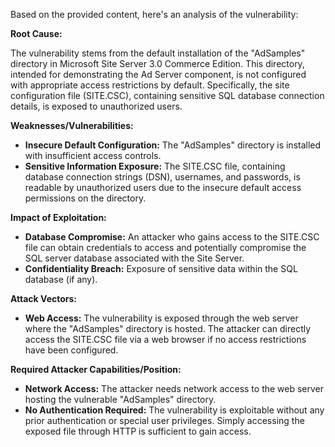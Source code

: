 Based on the provided content, here's an analysis of the vulnerability:

**Root Cause:**

The vulnerability stems from the default installation of the "AdSamples" directory in Microsoft Site Server 3.0 Commerce Edition. This directory, intended for demonstrating the Ad Server component, is not configured with appropriate access restrictions by default. Specifically, the site configuration file (SITE.CSC), containing sensitive SQL database connection details, is exposed to unauthorized users.

**Weaknesses/Vulnerabilities:**

*   **Insecure Default Configuration:** The "AdSamples" directory is installed with insufficient access controls.
*   **Sensitive Information Exposure:** The SITE.CSC file, containing database connection strings (DSN), usernames, and passwords, is readable by unauthorized users due to the insecure default access permissions on the directory.

**Impact of Exploitation:**

*   **Database Compromise:** An attacker who gains access to the SITE.CSC file can obtain credentials to access and potentially compromise the SQL server database associated with the Site Server.
*   **Confidentiality Breach:** Exposure of sensitive data within the SQL database (if any).

**Attack Vectors:**

*   **Web Access:** The vulnerability is exposed through the web server where the "AdSamples" directory is hosted. The attacker can directly access the SITE.CSC file via a web browser if no access restrictions have been configured.

**Required Attacker Capabilities/Position:**

*   **Network Access:** The attacker needs network access to the web server hosting the vulnerable "AdSamples" directory.
*   **No Authentication Required:** The vulnerability is exploitable without any prior authentication or special user privileges. Simply accessing the exposed file through HTTP is sufficient to gain access.
